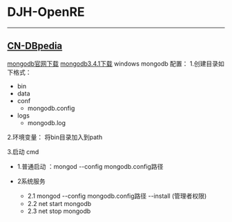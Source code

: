 # DJH-OpenRE
---
[CN-DBpedia](http://kw.fudan.edu.cn/cndbpedia/intro/)
---
[mongodb官网下载](https://www.mongodb.com/download-center?jmp=nav#community)
[mongodb3.4.1下载](http://oaq0p7t2g.bkt.clouddn.com/mongodb-win32-x86_64-2008plus-ssl-3.4.1-signed.msi?attname=)
windows mongodb 配置：
1.创建目录如下格式：
- bin
- data
- conf
	- mongodb.config
- logs
	- mongodb.log

2.环境变量：
将bin目录加入到path

3.启动 cmd
- 1.普通启动 ：mongod --config mongodb.config路径

- 2系统服务
	- 2.1 mongod --config mongodb.config路径 --install (管理者权限)
	- 2.2 net start mongodb
	- 2.3 net stop mongodb
